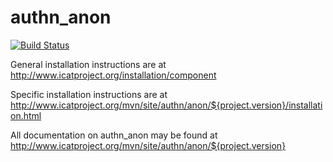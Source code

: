 # authn_anon

[![Build Status](https://travis-ci.org/icatproject/authn.anon.svg?branch=master)](https://travis-ci.org/icatproject/authn.anon)

General installation instructions are at http://www.icatproject.org/installation/component

Specific installation instructions are at http://www.icatproject.org/mvn/site/authn/anon/${project.version}/installation.html

All documentation on authn_anon may be found at http://www.icatproject.org/mvn/site/authn/anon/${project.version}
